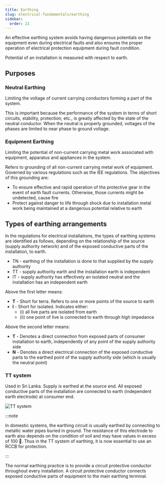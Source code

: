 ```yaml
---
title: Earthing
slug: electrical-fundamentals/earthing
sidebar:
  order: 22
---
```


An effective earthing system avoids having dangerous potentials on the equipment
even during electrical faults and also ensures the proper operation of
electrical protection equipment during fault condition.

Potential of an installation is measured with respect to earth.

## Purposes

### Neutral Earthing

Limiting the voltage of current carrying conductors forming a part of the
system.

This is important because the performance of the system in terms of short
circuits, stability, protection, etc., is greatly affected by the state of the
neutral conductor. When the neutral is properly grounded, voltages of the phases
are limited to near phase to ground voltage.

### Equipment Earthing

Limiting the potential of non-current carrying metal work associated with
equipment, apparatus and appliances in the system.

Refers to grounding of all non-current carrying metal work of equipment.
Governed by various regulations such as the IEE regulations. The objectives of
this grounding are:

- To ensure effective and rapid operation of the protective gear in the event of
  earth fault currents. Otherwise, those currents might be undetected, cause
  fire
- Protect against danger to life through shock due to installation metal work
  being maintained at a dangerous potential relative to earth

## Types of earthing arrangements

In the regulations for electrical installations, the types of earthing systems
are identified as follows, depending on the relationship of the source (supply
authority network) and of the exposed conductive parts of the installation, to
earth.

- TN - earthing of the installation is done to that supplied by the supply
  authority
- TT - supply authority earth and the installation earth is independent
- IT - supply authority has effectively an isolated neutral and the installation
  has an independent earth

Above the first letter means:

- **T** - Short for terra. Refers to one or more points of the source to earth
- **I** - Short for isolated. Indicates either:
  - (i) all live parts are isolated from earth
  - (ii) one point of live is connected to earth through high impedance

Above the second letter means:

- **T** - Denotes a direct connection from exposed parts of consumer
  installation to earth, independently of any point of the supply authority side
- **N** - Denotes a direct electrical connection of the exposed conductive parts
  to the earthed point of the supply authority side (which is usually the
  neutral point)

### TT system

Used in Sri Lanka. Supply is earthed at the source end. All exposed conductive
parts of the installation are connected to earth (independent earth electrode)
at consumer end.

![TT system](/electrical/tt-system.jpg)

:::note

In domestic systems, the earthing circuit is usually earthed by connecting to
metallic water pipes buried in ground. The resistance of this electrode to earth
also depends on the condition of soil and may have values in excess of 100 .
Thus in the TT system of earthing, it is now essential to use an RCCB for
protection.

:::

The normal earthing practice is to provide a circuit protective conductor
throughout every installation. A circuit protective conductor connects exposed
conductive parts of equipment to the main earthing terminal.
